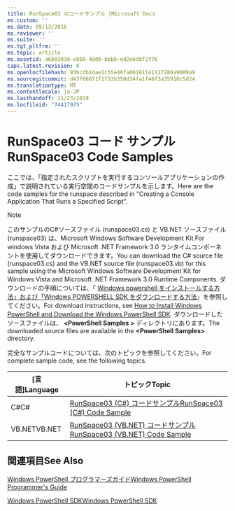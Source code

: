 ```yaml
---
title: RunSpace03 のコードサンプル |Microsoft Docs
ms.custom: ''
ms.date: 09/13/2016
ms.reviewer: ''
ms.suite: ''
ms.tgt_pltfrm: ''
ms.topic: article
ms.assetid: a6b8303d-e868-4dd0-bbbb-ed2e6d8f2f76
caps.latest.revision: 6
ms.openlocfilehash: 93bcdb1dae1c55e46fa06161141117286a9009a9
ms.sourcegitcommit: d43f66071f1f33b350d34fa1f46f3a35910c5d24
ms.translationtype: MT
ms.contentlocale: ja-JP
ms.lasthandoff: 11/23/2019
ms.locfileid: "74417975"
---
```

# <a name="runspace03-code-samples"></a><span data-ttu-id="d632e-102">RunSpace03 コード サンプル</span><span class="sxs-lookup"><span data-stu-id="d632e-102">RunSpace03 Code Samples</span></span>

<span data-ttu-id="d632e-103">ここでは、「指定されたスクリプトを実行するコンソールアプリケーションの作成」で説明されている実行空間のコードサンプルを示します。</span><span class="sxs-lookup"><span data-stu-id="d632e-103">Here are the code samples for the runspace described in "Creating a Console Application That Runs a Specified Script".</span></span>

> [!NOTE]
> <span data-ttu-id="d632e-104">このサンプルのC#ソースファイル (runspace03.cs) と VB.NET ソースファイル (runspace03) は、Microsoft Windows Software Development Kit For windows Vista および Microsoft .NET Framework 3.0 ランタイムコンポーネントを使用してダウンロードできます。</span><span class="sxs-lookup"><span data-stu-id="d632e-104">You can download the C# source file (runspace03.cs) and the VB.NET source file (runspace03.vb) for this sample using the Microsoft Windows Software Development Kit for Windows Vista and Microsoft .NET Framework 3.0 Runtime Components.</span></span> <span data-ttu-id="d632e-105">ダウンロードの手順については、「 [Windows powershell をインストールする方法」および「Windows POWERSHELL SDK をダウンロードする方法](/powershell/scripting/developer/installing-the-windows-powershell-sdk)」を参照してください。</span><span class="sxs-lookup"><span data-stu-id="d632e-105">For download instructions, see [How to Install Windows PowerShell and Download the Windows PowerShell SDK](/powershell/scripting/developer/installing-the-windows-powershell-sdk).</span></span>
> <span data-ttu-id="d632e-106">ダウンロードしたソースファイルは、 **\<PowerShell Samples >** ディレクトリにあります。</span><span class="sxs-lookup"><span data-stu-id="d632e-106">The downloaded source files are available in the **\<PowerShell Samples>** directory.</span></span>

<span data-ttu-id="d632e-107">完全なサンプルコードについては、次のトピックを参照してください。</span><span class="sxs-lookup"><span data-stu-id="d632e-107">For complete sample code, see the following topics.</span></span>

| <span data-ttu-id="d632e-108">[言語]</span><span class="sxs-lookup"><span data-stu-id="d632e-108">Language</span></span> |                                 <span data-ttu-id="d632e-109">トピック</span><span class="sxs-lookup"><span data-stu-id="d632e-109">Topic</span></span>                                 |
| -------- | --------------------------------------------------------------------- |
| <span data-ttu-id="d632e-110">C#</span><span class="sxs-lookup"><span data-stu-id="d632e-110">C#</span></span>       | [<span data-ttu-id="d632e-111">RunSpace03 (C#) コードサンプル</span><span class="sxs-lookup"><span data-stu-id="d632e-111">RunSpace03 (C#) Code Sample</span></span>](./runspace03-csharp-code-sample.md)     |
| <span data-ttu-id="d632e-112">VB.NET</span><span class="sxs-lookup"><span data-stu-id="d632e-112">VB.NET</span></span>   | [<span data-ttu-id="d632e-113">RunSpace03 (VB.NET) コードサンプル</span><span class="sxs-lookup"><span data-stu-id="d632e-113">RunSpace03 (VB.NET) Code Sample</span></span>](./runspace03-vb-net-code-sample.md) |

## <a name="see-also"></a><span data-ttu-id="d632e-114">関連項目</span><span class="sxs-lookup"><span data-stu-id="d632e-114">See Also</span></span>

[<span data-ttu-id="d632e-115">Windows PowerShell プログラマーズガイド</span><span class="sxs-lookup"><span data-stu-id="d632e-115">Windows PowerShell Programmer's Guide</span></span>](./windows-powershell-programmer-s-guide.md)

[<span data-ttu-id="d632e-116">Windows PowerShell SDK</span><span class="sxs-lookup"><span data-stu-id="d632e-116">Windows PowerShell SDK</span></span>](../windows-powershell-reference.md)
